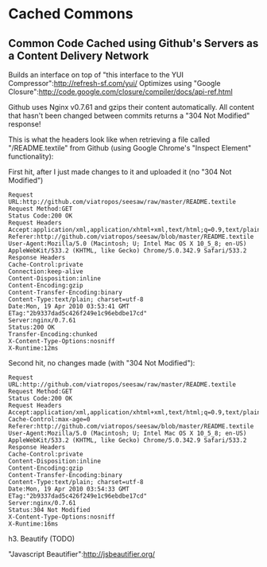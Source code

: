 # Cached Commons

## Common Code Cached using Github's Servers as a Content Delivery Network

Builds an interface on top of "this interface to the YUI Compressor":http://refresh-sf.com/yui/
Optimizes using "Google Closure":http://code.google.com/closure/compiler/docs/api-ref.html

Github uses Nginx v0.7.61 and gzips their content automatically.  All content that hasn't been changed between commits returns a "304 Not Modified" response!

This is what the headers look like when retrieving a file called "/README.textile" from Github (using Google Chrome's "Inspect Element" functionality):

First hit, after I just made changes to it and uploaded it (no "304 Not Modified")

<pre><code>Request URL:http://github.com/viatropos/seesaw/raw/master/README.textile
Request Method:GET
Status Code:200 OK
Request Headers
Accept:application/xml,application/xhtml+xml,text/html;q=0.9,text/plain;q=0.8,image/png,*/*;q=0.5
Referer:http://github.com/viatropos/seesaw/blob/master/README.textile
User-Agent:Mozilla/5.0 (Macintosh; U; Intel Mac OS X 10_5_8; en-US) AppleWebKit/533.2 (KHTML, like Gecko) Chrome/5.0.342.9 Safari/533.2
Response Headers
Cache-Control:private
Connection:keep-alive
Content-Disposition:inline
Content-Encoding:gzip
Content-Transfer-Encoding:binary
Content-Type:text/plain; charset=utf-8
Date:Mon, 19 Apr 2010 03:53:41 GMT
ETag:"2b9337dad5c426f249e1c96ebdbe17cd"
Server:nginx/0.7.61
Status:200 OK
Transfer-Encoding:chunked
X-Content-Type-Options:nosniff
X-Runtime:12ms
</code></pre>

Second hit, no changes made (with "304 Not Modified"):

<pre><code>Request URL:http://github.com/viatropos/seesaw/raw/master/README.textile
Request Method:GET
Status Code:200 OK
Request Headers
Accept:application/xml,application/xhtml+xml,text/html;q=0.9,text/plain;q=0.8,image/png,*/*;q=0.5
Cache-Control:max-age=0
Referer:http://github.com/viatropos/seesaw/blob/master/README.textile
User-Agent:Mozilla/5.0 (Macintosh; U; Intel Mac OS X 10_5_8; en-US) AppleWebKit/533.2 (KHTML, like Gecko) Chrome/5.0.342.9 Safari/533.2
Response Headers
Cache-Control:private
Content-Disposition:inline
Content-Encoding:gzip
Content-Transfer-Encoding:binary
Content-Type:text/plain; charset=utf-8
Date:Mon, 19 Apr 2010 03:54:33 GMT
ETag:"2b9337dad5c426f249e1c96ebdbe17cd"
Server:nginx/0.7.61
Status:304 Not Modified
X-Content-Type-Options:nosniff
X-Runtime:16ms
</code></pre>

h3. Beautify (TODO)

"Javascript Beautifier":http://jsbeautifier.org/